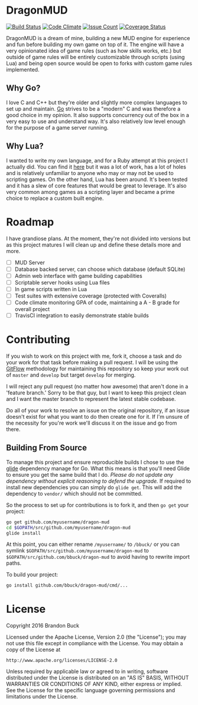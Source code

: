 # DragonMUD

[![Build Status](https://travis-ci.org/bbuck/dragon-mud.svg?branch=master)](https://travis-ci.org/bbuck/dragon-mud)
[![Code Climate](https://codeclimate.com/github/bbuck/dragon-mud/badges/gpa.svg)](https://codeclimate.com/github/bbuck/dragon-mud)
[![Issue Count](https://codeclimate.com/github/bbuck/dragon-mud/badges/issue_count.svg)](https://codeclimate.com/github/bbuck/dragon-mud)
[![Coverage Status](https://coveralls.io/repos/github/bbuck/dragon-mud/badge.svg?branch=master)](https://coveralls.io/github/bbuck/dragon-mud?branch=master)


DragonMUD is a dream of mine, building a new MUD engine for experience and fun
before building my own game on top of it. The engine will have a very opinionated
idea of game rules (such as how skills works, etc.) but outside of game rules
will be entirely customizable through scripts (using Lua) and being open source
would be open to forks with custom game rules implemented.

## Why Go?

I love C and C++ but they're older and slightly more complex languages to set
up and maintain. [Go](https://golang.org/) strives to be a "modern" C and was
therefore a good choice in my opinion. It also supports concurrency out of the
box in a very easy to use and understand way. It's also relatively low level
enough for the purpose of a game server running.

## Why Lua?

I wanted to write my own language, and for a Ruby attempt at this project I
actually did. You can find it [here](https://github.com/bbuck/eleetscript) but
it was a lot of work, has a lot of holes and is relatively unfamiliar to anyone
who may or may not be used to scripting games. On the other hand, Lua has been
around. It's been tested and it has a slew of core features that would be
great to leverage. It's also very common among games as a scripting layer and
became a prime choice to replace a custom built engine.

# Roadmap

I have grandiose plans. At the moment, they're not divided into versions but as
this project matures I will clean up and define these details more and more.

 - [ ] MUD Server
 - [ ] Database backed server, can choose which database (default SQLite)
 - [ ] Admin web interface with game building capabilities
 - [ ] Scriptable server hooks using Lua files
 - [ ] In game scripts written in Lua
 - [ ] Test suites with extensive coverage (protected with Coveralls)
 - [ ] Code climate monitoring GPA of code, maintaining a A - B grade for overall
   project
 - [ ] TravisCI integration to easily demonstrate stable builds
 
# Contributing

If you wish to work on this project with me, fork it, choose a task and do your
work for that task before making a pull request. I will be using the [GitFlow](https://www.atlassian.com/git/tutorials/comparing-workflows/gitflow-workflow)
methodology for maintaining this repository so keep your work out of `master`
and `develop` but target `develop` for merging.

I will reject any pull request (no matter how awesome) that aren't done in a
'feature branch.' Sorry to be that guy, but I want to keep this project clean
and I want the master branch to represent the latest stable codebase.

Do all of your work to resolve an issue on the original repository, if an issue
doesn't exist for what you want to do then create one for it. If I'm unsure of
the necessity for you're work we'll discuss it on the issue and go from there.

## Building From Source

To manage this project and ensure reproducible builds I chose to use the [glide](https://github.com/Masterminds/glide)
dependency manage for Go. What this means is that you'll need Glide to ensure
you get the same build that I do. *Please do not update any dependency without
explicit reasoning to defend the upgrade.* If required to install new
dependencies you can simply do `glide get`. This will add the dependency to `vendor/`
which should not be committed.

So the process to set up for contributions is to fork it, and then `go get` your
project:

```sh
go get github.com/myusername/dragon-mud
cd $GOPATH/src/github.com/myusername/dragon-mud
glide install
```

At this point, you can either rename `/myusername/` to `/bbuck/` or you can
symlink `$GOPATH/src/github.com/myusername/dragon-mud` to `$GOPATH/src/github.com/bbuck/dragon-mud`
to avoid having to rewrite import paths.

To build your project:

```sh
go install github.com/bbuck/dragon-mud/cmd/...
```

# License

Copyright 2016 Brandon Buck

Licensed under the Apache License, Version 2.0 (the "License");
you may not use this file except in compliance with the License.
You may obtain a copy of the License at

    http://www.apache.org/licenses/LICENSE-2.0

Unless required by applicable law or agreed to in writing, software
distributed under the License is distributed on an "AS IS" BASIS,
WITHOUT WARRANTIES OR CONDITIONS OF ANY KIND, either express or implied.
See the License for the specific language governing permissions and
limitations under the License.
